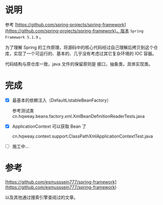 # 说明
参考 [https://github.com/spring-projects/spring-framework](https://github.com/spring-projects/spring-framework)，版本 `Spring Framework 5.1.9` 。

为了理解 Spring 的工作原理，将源码中的核心代码经过自己理解后拷贝到这个仓库，实现了一个可运行的、基本的、几乎没有考虑过其它复杂环境的 IOC 容器。

代码结构与原仓库一致，java 文件的保留原则是 接口，抽象类，具体实现类。

# 完成
- [x] 最基本的依赖注入（DefaultListableBeanFactory）

    参考测试类 cn.hqweay.beans.factory.xml.XmlBeanDefinitionReaderTests.java
- [x] ApplicationContext 可以获取 Bean 了

    cn.hqweay.context.support.ClassPathXmlApplicationContextTest.java
- [ ] 施工中...
# 参考

[https://github.com/esmusssein777/spring-framework](<https://github.com/esmusssein777/spring-framework>)

以及其他通过搜索引擎查阅过的文章。


